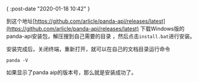 {
    :post-date "2020-01-18 10:42"
}

到这个地址[https://github.com/arlicle/panda-api/releases/latest](https://github.com/arlicle/panda-api/releases/latest) 下载Windows版的panda-api安装包，解压搜到自己需要的目录
，然后点击`install.bat`进行安装。

安装完成后，关闭终端，重新打开，就可以在自己的文档目录运行命令

```.language-shell
panda -V
```
如果显示了panda aip的版本号，那么就是安装成功了。



